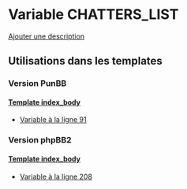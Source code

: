 # Variable CHATTERS_LIST
[Ajouter une description](https://fa-tvars.appspot.com/var/CHATTERS_LIST)

## Utilisations dans les templates

### Version PunBB

#### [Template index_body](punbb/index_body.md)
* [Variable &agrave; la ligne 91](../punbb/index_body.tpl#L91)

### Version phpBB2

#### [Template index_body](subsilver/index_body.md)
* [Variable &agrave; la ligne 208](../subsilver/index_body.tpl#L208)